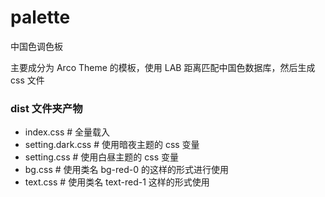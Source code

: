 # palette

中国色调色板

主要成分为 Arco Theme 的模板，使用 LAB 距离匹配中国色数据库，然后生成 css 文件

### dist 文件夹产物

-   index.css # 全量载入
-   setting.dark.css # 使用暗夜主题的 css 变量
-   setting.css # 使用白昼主题的 css 变量
-   bg.css # 使用类名 bg-red-0 的这样的形式进行使用
-   text.css # 使用类名 text-red-1 这样的形式使用
